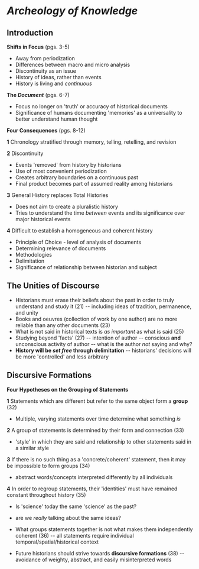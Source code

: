 # _Archeology of Knowledge_

## Introduction

**Shifts in Focus** (pgs. 3-5)
- Away from periodization
- Differences between macro and micro analysis
- Discontinuity as an issue
- History of ideas, rather than events
- History is living and _continuous_

**The _Document_** (pgs. 6-7)
- Focus no longer on 'truth' or accuracy of historical documents
- Significance of humans documenting 'memories' as a universality to better understand human thought

**Four Consequences** (pgs. 8-12)

**1** Chronology stratified through memory, telling, retelling, and revision

**2** Discontinuity
- Events 'removed' from history by historians
- Use of most convenient periodization
- Creates arbitrary boundaries on a continuous past
- Final product becomes part of assumed reality among historians

**3** General History replaces Total Histories
- Does not aim to create a pluralistic history
- Tries to understand the time _between_ events and its significance over major historical events

**4** Difficult to establish a homogeneous and coherent history
- Principle of Choice - level of analysis of documents
- Determining relevance of documents
- Methodologies
- Delimitation
- Significance of relationship between historian and subject


## The Unities of Discourse

- Historians must erase their beliefs about the past in order to truly understand and study it (21)
-- including ideas of tradition, permanence, and unity 
- Books and oeuvres (collection of work by one author) are no more reliable than any other documents (23)
- What is not said in historical texts is _as important_ as what is said (25)
- Studying beyond 'facts' (27)
-- intention of author
-- conscious **and** unconscious activity of author
-- what is the author _not_ saying and why?
- **History will be _set free_ through delimitation**
-- historians' decisions will be more 'controlled' and less arbitrary


## Discursive Formations

**Four Hypotheses on the Grouping of Statements**

**1** Statements which are different but refer to the same object form a **group** (32)
- Multiple, varying statements over time determine what something _is_ 

**2** A group of statements is determined by their form and connection (33)
- 'style' in which they are said and relationship to other statements said in a similar style

**3** If there is no such thing as a 'concrete/coherent' statement, then it may be impossible to form groups (34)
- abstract words/concepts interpreted differently by all individuals

**4** In order to regroup statements, their 'identities' must have remained constant throughout history (35)
- Is 'science' today the same 'science' as the past?
- are we _really_ talking about the same ideas?


- What groups statements together is not what makes them independently coherent (36)
-- all statements require individual temporal/spatial/historical context
- Future historians should strive towards **discursive formations** (38)
-- avoidance of weighty, abstract, and easily misinterpreted words
